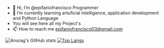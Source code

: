 - 👋 Hi, I’m @epifaniofrancisco
          Programmer
- 🌱 I’m currently learning artuficial intelligence, application development and Python Language
- You will see here all my Project's
- 📫 How to reach me epifaniofrancisco03@gmail.com


![Anurag's GitHub stats](https://github-readme-stats.vercel.app/api?username=epifaniofrancisco&theme=dark&show_icons=true)
[![Top Langs](https://github-readme-stats.vercel.app/api/top-langs/?username=epifaniofrancisco=compact)](https://github.com/anuraghazra/github-readme-stats)

<!---
epifaniofrancisco/epifaniofrancisco is a ✨ special ✨ repository because its `README.md` (this file) appears on your GitHub profile.
You can click the Preview link to take a look at your changes.
--->
